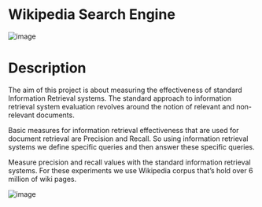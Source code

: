 # Wikipedia Search Engine
![image](https://user-images.githubusercontent.com/76015915/212551748-daeb7d77-30ef-4af4-9ddf-a504e8c74468.png)

# Description
The aim of this project is about measuring the effectiveness of standard Information Retrieval systems. 
The standard approach to information retrieval system evaluation revolves around the notion of relevant and non-relevant documents. 

Basic measures for information retrieval effectiveness that are used for document retrieval are Precision and Recall. So using information retrieval systems we define specific queries and then answer these specific queries.
 
Measure precision and recall values with the standard information retrieval systems. For these experiments we use Wikipedia corpus that’s hold over 6 million of wiki pages.

![image](https://user-images.githubusercontent.com/76015915/212551716-f7bb5c11-946d-4f16-a972-7c4be0b7dbe9.png)



